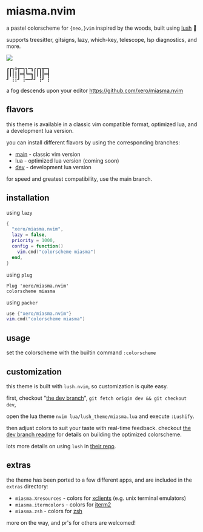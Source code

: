 # miasma.nvim

a pastel colorscheme for `{neo,}vim` inspired by the woods, built using [lush](https://github.com/rktjmp/lush.nvim) 👄

supports treesitter, gitsigns, lazy, which-key, telescope, lsp diagnostics, and more.

![](https://raw.githubusercontent.com/xero/dotfiles/vps/preview.jpg)
```
┏┏┓o┳━┓┓━┓┏┏┓┳━┓
┃┃┃┃┃━┫┗━┓┃┃┃┃━┫
┛ ┇┇┛ ┇━━┛┛ ┇┛ ┇
```
a fog descends upon your editor
https://github.com/xero/miasma.nvim

## flavors

this theme is available in a classic vim compatible format, optimized lua, and a development lua version. 

you can install different flavors by using the corresponding branches:

* [main](https://github.com/xero/miasma.nvim/tree/main) - classic vim version
* lua - optimized lua version (coming soon)
* [dev](https://github.com/xero/miasma.nvim/tree/dev) - development lua version

for speed and greatest compatibility, use the main branch.

## installation

using `lazy`

```lua
{
  "xero/miasma.nvim",
  lazy = false,
  priority = 1000,
  config = function()
    vim.cmd("colorscheme miasma")
  end,
}
```

using `plug`

```vim
Plug 'xero/miasma.nvim'
colorscheme miasma
```

using `packer`

```lua
use {"xero/miasma.nvim"}
vim.cmd("colorscheme miasma")
```

## usage

set the colorscheme with the builtin command `:colorscheme`

## customization

this theme is built with `lush.nvim`, so customization is quite easy.

first, checkout "[the dev branch](https://github.com/xero/miasma.nvim/tree/dev)", `git fetch origin dev && git checkout dev`,

open the lua theme `nvim lua/lush_theme/miasma.lua` and execute `:Lushify`.

then adjust colors to suit your taste with real-time feedback.
checkout [the dev branch readme](https://github.com/xero/miasma.nvim/blob/dev/README.md) for details on building the optimized colorscheme.

lots more details on using `lush` in [their repo](https://github.com/rktjmp/lush.nvim).

## extras

the theme has been ported to a few different apps, and are included in the `extras` directory:

* `miasma.Xresources` - colors for [xclients](https://wiki.archlinux.org/title/x_resources) (e.g. unix terminal emulators)
* `miasma.itermcolors` - colors for [iterm2](https://iterm2.com)
* `miasma.zsh` - colors for [zsh](https://zsh.org)

more on the way, and pr's for others are welcomed!
